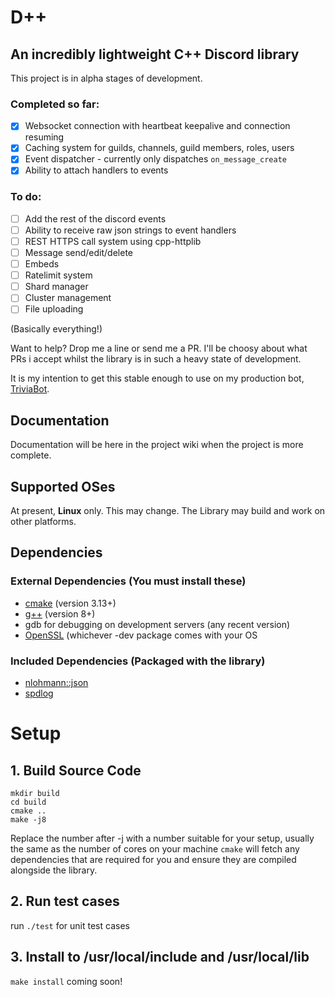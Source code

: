 # D++
## An incredibly lightweight C++ Discord library

This project is in alpha stages of development.

### Completed so far:

* [x] Websocket connection with heartbeat keepalive and connection resuming
* [x] Caching system for guilds, channels, guild members, roles, users
* [x] Event dispatcher - currently only dispatches `on_message_create`
* [x] Ability to attach handlers to events

### To do:

* [ ] Add the rest of the discord events
* [ ] Ability to receive raw json strings to event handlers
* [ ] REST HTTPS call system using cpp-httplib
* [ ] Message send/edit/delete
* [ ] Embeds
* [ ] Ratelimit system
* [ ] Shard manager
* [ ] Cluster management
* [ ] File uploading

(Basically everything!)

Want to help? Drop me a line or send me a PR. I'll be choosy about what PRs i accept whilst the library is in such a heavy state of development.

It is my intention to get this stable enough to use on my production bot, [TriviaBot](https://github.com/brainboxdotcc/triviabot).

## Documentation

Documentation will be here in the project wiki when the project is more complete.

## Supported OSes

At present, **Linux** only. This may change. The Library may build and work on other platforms.

## Dependencies

### External Dependencies (You must install these)
* [cmake](https://cmake.org/) (version 3.13+)
* [g++](https://gcc.gnu.org) (version 8+)
* gdb for debugging on development servers (any recent version)
* [OpenSSL](https://openssl.org/) (whichever -dev package comes with your OS

### Included Dependencies (Packaged with the library)
* [nlohmann::json](https://github.com/nlohmann/json)
* [spdlog](https://github.com/gabime/spdlog)

# Setup

## 1. Build Source Code

    mkdir build
    cd build
    cmake ..
    make -j8
    
Replace the number after -j with a number suitable for your setup, usually the same as the number of cores on your machine `cmake` will fetch any dependencies that are required for you and ensure they are compiled alongside the library.

## 2. Run test cases

run `./test` for unit test cases

## 3. Install to /usr/local/include and /usr/local/lib

`make install` coming soon!
